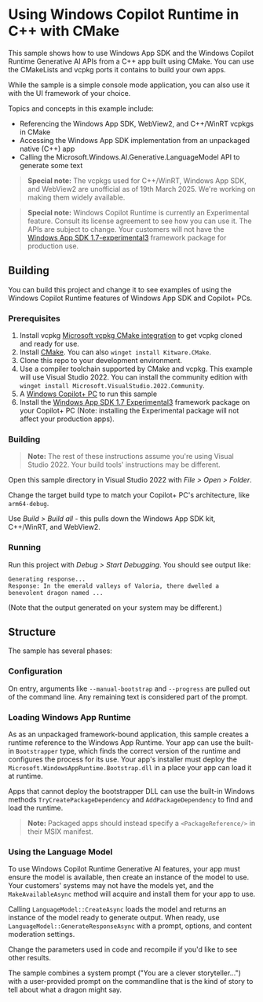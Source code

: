 # Using Windows Copilot Runtime in C++ with CMake

This sample shows how to use Windows App SDK and the Windows Copilot Runtime Generative AI APIs
from a C++ app built using CMake. You can use the CMakeLists and vcpkg ports it contains to build
your own apps.

While the sample is a simple console mode application, you can also use it with the UI framework
of your choice.

Topics and concepts in this example include:

* Referencing the Windows App SDK, WebView2, and C++/WinRT vcpkgs in CMake
* Accessing the Windows App SDK implementation from an unpackaged native (C++) app
* Calling the Microsoft.Windows.AI.Generative.LanguageModel API to generate some text

> **Special note:** The vcpkgs used for C++/WinRT, Windows App SDK, and WebView2 are unofficial as
> of 19th March 2025. We're working on making them widely available.

> **Special note:** Windows Copilot Runtime is currently an Experimental feature. Consult its license
> agreement to see how you can use it. The APIs are subject to change. Your customers will not have
> the [Windows App SDK 1.7-experimental3](https://learn.microsoft.com/windows/apps/windows-app-sdk/experimental-channel#version-17-experimental-170-experimental3)
> framework package for production use.

## Building

You can build this project and change it to see examples of using the Windows Copilot Runtime
features of Windows App SDK and Copilot+ PCs.

### Prerequisites

1. Install vcpkg [Microsoft vcpkg CMake integration](https://learn.microsoft.com/vcpkg/get_started/get-started)
to get vcpkg cloned and ready for use.
2. Install [CMake](https://cmake.org/download/). You can also `winget install Kitware.CMake`.
3. Clone this repo to your development environment.
4. Use a compiler toolchain supported by CMake and vcpkg. This example will use Visual Studio 2022. You can install the community edition with `winget install Microsoft.VisualStudio.2022.Community`.
5. A [Windows Copilot+ PC](https://learn.microsoft.com/windows/ai/npu-devices/) to run this sample
6. Install the [Windows App SDK 1.7 Experimental3](https://learn.microsoft.com/windows/apps/windows-app-sdk/downloads#windows-app-sdk-17-experimental) framework package on your Copilot+ PC (Note: installing the Experimental package will not affect your production apps).

### Building

> **Note:** The rest of these instructions assume you're using Visual Studio 2022. Your build tools'
> instructions may be different.

Open this sample directory in Visual Studio 2022 with _File > Open > Folder_.

Change the target build type to match your Copilot+ PC's architecture, like `arm64-debug`.

Use _Build > Build all_ - this pulls down the Windows App SDK kit, C++/WinRT, and WebView2.

### Running

Run this project with _Debug > Start Debugging_. You should see output like:

```
Generating response...
Response: In the emerald valleys of Valoria, there dwelled a benevolent dragon named ...
```

(Note that the output generated on your system may be different.)

## Structure

The sample has several phases:

### Configuration

On entry, arguments like `--manual-bootstrap` and `--progress` are pulled out of the command line.
Any remaining text is considered part of the prompt.

### Loading Windows App Runtime

As as an unpackaged framework-bound application, this sample creates a runtime reference to the
Windows App Runtime. Your app can use the built-in `Bootstrapper` type, which finds the correct
version of the runtime and configures the process for its use. Your app's installer must deploy
the `Microsoft.WindowsAppRuntime.Bootstrap.dll` in a place your app can load it at runtime.

Apps that cannot deploy the bootstrapper DLL can use the built-in Windows methods `TryCreatePackageDependency`
and `AddPackageDependency` to find and load the runtime.

> **Note:** Packaged apps should instead specify a `<PackageReference/>` in their MSIX manifest.

### Using the Language Model

To use Windows Copilot Runtime Generative AI features, your app must ensure the model is available,
then create an instance of the model to use. Your customers' systems may not have the models yet,
and the `MakeAvailableAsync` method will acquire and install them for your app to use.

Calling `LanguageModel::CreateAsync` loads the model and returns an instance of the model ready to
generate output. When ready, use `LanguageModel::GenerateResponseAsync` with a prompt, options, and
content moderation settings.

Change the parameters used in code and recompile if you'd like to see other results.

The sample combines a system prompt ("You are a clever storyteller...") with a user-provided prompt
on the commandline that is the kind of story to tell about what a dragon might say.

